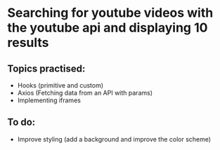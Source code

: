 # Searching for youtube videos with the youtube api and displaying 10 results

## Topics practised:

- Hooks (primitive and custom)
- Axios (Fetching data from an API with params)
- Implementing iframes

## To do:

- Improve styling (add a background and improve the color scheme)
